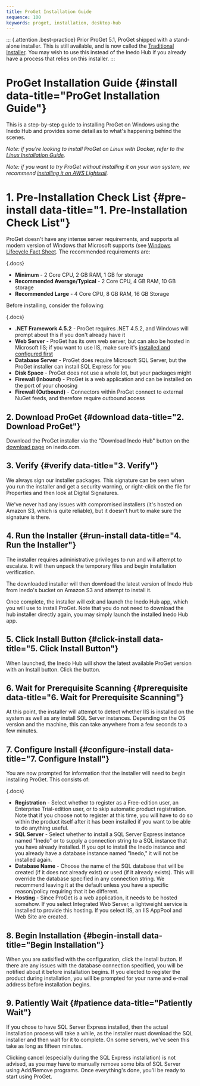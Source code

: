 ```yaml
---
title: ProGet Installation Guide
sequence: 100
keywords: proget, installation, desktop-hub
---
```


::: {.attention .best-practice}
Prior ProGet 5.1, ProGet shipped with a stand-alone installer. This is still available, and is now called the [Traditional Installer](installation-guide/traditional-installer). You may wish to use this instead of the Inedo Hub if you already have a process that relies on this installer.
:::

# ProGet Installation Guide {#install data-title="ProGet Installation Guide"}

This is a step-by-step guide to installing ProGet on Windows using the Inedo Hub and provides some detail as to what's happening behind the scenes.

*Note: if you're looking to install ProGet on Linux with Docker, refer to the [Linux Installation Guide](installation-guide/linux-docker).*

*Note: if you want to try ProGet without installing it on your won system, we recommend [installing it on AWS Lightsail](https://inedo.com/proget/lightsail_install).*

# 1. Pre-Installation Check List {#pre-install data-title="1. Pre-Installation Check List"}

ProGet doesn't have any intense server requirements, and supports all modern version of Windows that Microsoft supports (see [Windows Lifecycle Fact Sheet](https://support.microsoft.com/en-us/help/13853/windows-lifecycle-fact-sheet). The recommended requirements are:

{.docs}
- **Minimum** - 2 Core CPU, 2 GB RAM, 1 GB for storage
- **Recommended Average/Typical** - 2 Core CPU, 4 GB RAM, 10 GB storage
- **Recommended Large** -  4 Core CPU, 8 GB RAM, 16 GB Storage

Before installing, consider the following:

{.docs}
- **.NET Framework 4.5.2** - ProGet requires .NET 4.5.2, and Windows will prompt about this if you don't already have it
- **Web Server** - ProGet has its own web server, but can also be hosted in Microsoft IIS; if you want to use IIS, make sure it's [installed and configured first](/docs/various/iis/roles-and-features)
- **Database Server** - ProGet does require Microsoft SQL Server, but the ProGet installer can install SQL Express for you
- **Disk Space** - ProGet does not use a whole lot, but your packages might
- **Firewall (Inbound)** - ProGet is a web application and can be installed on the port of your choosing
- **Firewall (Outbound)** - Connectors within ProGet connect to external NuGet feeds, and therefore require outbound access

## 2. Download ProGet {#download data-title="2. Download ProGet"}

Download the ProGet installer via the "Download Inedo Hub" button on the  [download page](https://inedo.com/proget/download) on inedo.com.

## 3. Verify {#verify data-title="3. Verify"}

We always sign our installer packages. This signature can be seen when you run the installer and get a security warning, or right-click on the file for Properties and then look at Digital Signatures.

We've never had any issues with compromised installers (it's hosted on Amazon S3, which is quite reliable), but it doesn't hurt to make sure the signature is there.

## 4. Run the Installer {#run-install data-title="4. Run the Installer"}

The installer requires administrative privileges to run and will attempt to escalate. It will then unpack the temporary files and begin installation verification.

The downloaded installer will then download the latest version of Inedo Hub from Inedo's bucket on Amazon S3 and attempt to install it.

Once complete, the installer will exit and launch the Inedo Hub app, which you will use to install ProGet. Note that you do not need to download the hub installer directly again, you may simply launch the installed Inedo Hub app.

## 5. Click Install Button {#click-install data-title="5. Click Install Button"}

When launched, the Inedo Hub will show the latest available ProGet version with an Install button. Click the button.

## 6. Wait for Prerequisite Scanning {#prerequisite data-title="6. Wait for Prerequisite Scanning"}

At this point, the installer will attempt to detect whether IIS is installed on the system as well as any install SQL Server instances. Depending on the OS version and the machine, this can take anywhere from a few seconds to a few minutes.

## 7. Configure Install {#configure-install data-title="7. Configure Install"}

You are now prompted for information that the installer will need to begin installing
ProGet. This consists of:

{.docs}
- **Registration** - Select whether to register as a Free-edition user, an Enterprise Trial-edition user, or to skip automatic product registration. Note that if you choose not to register at this time, you will have to do so within the product itself after it has been installed if you want to be able to do anything useful.
- **SQL Server** - Select whether to install a SQL Server Express instance named "Inedo" or to supply a connection string to a SQL instance that you have already installed. If you opt to install the Inedo instance and you already have a database instance named "Inedo," it will not be installed again.
- **Database Name** - Choose the name of the SQL database that will be created (if it does not already exist) or used (if it already exists). This will override the database specified in any connection string. We recommend leaving it at the default unless you have a specific reason/policy requiring that it be different.
- **Hosting** - Since ProGet is a web application, it needs to be hosted somehow. If you select Integrated Web Server, a lightweight service is installed to provide this hosting. If you select IIS, an IIS AppPool and Web Site are created.

## 8. Begin Installation {#begin-install data-title="Begin Installation"}

When you are satisified with the configuration, click the Install button. If there are any issues with the database connection specified, you will be notified about it before installation begins. If you elected to register the product during installation, you will be prompted for your name and e-mail address before installation begins.

## 9. Patiently Wait {#patience data-title="Patiently Wait"}

If you chose to have SQL Server Express installed, then the actual installation process will take a while, as the installer must download the SQL installer and then wait for it to complete. On some servers, we've seen this take as long as fifteen minutes.

Clicking cancel (especially during the SQL Express installation) is not advised, as you may have to manually remove some bits of SQL Server using Add/Remove programs. Once everything's done, you'll be ready to start using ProGet.
